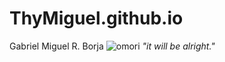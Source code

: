 # ThyMiguel.github.io
Gabriel Miguel R. Borja
![omori](https://www.trueachievements.com/imgs/129567/omori-consoles-xbox-game-pass.jpg)
*"it will be alright."*
